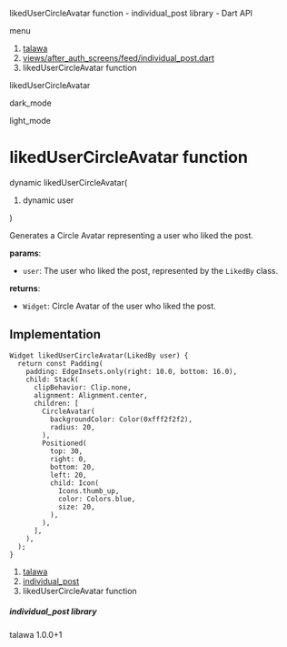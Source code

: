 




likedUserCircleAvatar function - individual\_post library - Dart API







menu

1. [talawa](../index.html)
2. [views/after\_auth\_screens/feed/individual\_post.dart](../file-___home_harshil_Desktop_open-source_palisadoes_talawa_lib_views_after_auth_screens_feed_individual_post/)
3. likedUserCircleAvatar function

likedUserCircleAvatar


dark\_mode

light\_mode




# likedUserCircleAvatar function


dynamic
likedUserCircleAvatar(

1. dynamic user

)

Generates a Circle Avatar representing a user who liked the post.

**params**:

* `user`: The user who liked the post, represented by the `LikedBy` class.

**returns**:

* `Widget`: Circle Avatar of the user who liked the post.

## Implementation

```
Widget likedUserCircleAvatar(LikedBy user) {
  return const Padding(
    padding: EdgeInsets.only(right: 10.0, bottom: 16.0),
    child: Stack(
      clipBehavior: Clip.none,
      alignment: Alignment.center,
      children: [
        CircleAvatar(
          backgroundColor: Color(0xfff2f2f2),
          radius: 20,
        ),
        Positioned(
          top: 30,
          right: 0,
          bottom: 20,
          left: 20,
          child: Icon(
            Icons.thumb_up,
            color: Colors.blue,
            size: 20,
          ),
        ),
      ],
    ),
  );
}
```

 


1. [talawa](../index.html)
2. [individual\_post](../file-___home_harshil_Desktop_open-source_palisadoes_talawa_lib_views_after_auth_screens_feed_individual_post/)
3. likedUserCircleAvatar function

##### individual\_post library





talawa
1.0.0+1






